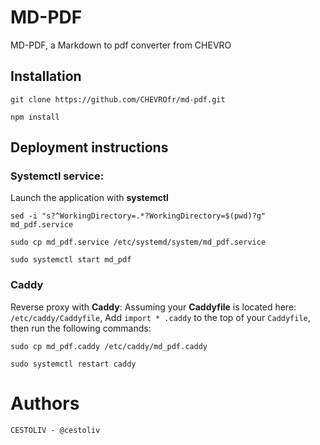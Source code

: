 # MD-PDF
MD-PDF, a Markdown to pdf converter from CHEVRO

## Installation

    git clone https://github.com/CHEVROfr/md-pdf.git

    npm install

## Deployment instructions

### Systemctl service:
Launch the application with **systemctl**

    sed -i "s?^WorkingDirectory=.*?WorkingDirectory=$(pwd)?g" md_pdf.service

    sudo cp md_pdf.service /etc/systemd/system/md_pdf.service

    sudo systemctl start md_pdf

### Caddy
Reverse proxy with **Caddy**:
Assuming your **Caddyfile** is located here: `/etc/caddy/Caddyfile`,
Add `import * .caddy` to the top of your `Caddyfile`, then run the following commands:
    
    sudo cp md_pdf.caddy /etc/caddy/md_pdf.caddy

    sudo systemctl restart caddy

# Authors

    CESTOLIV - @cestoliv